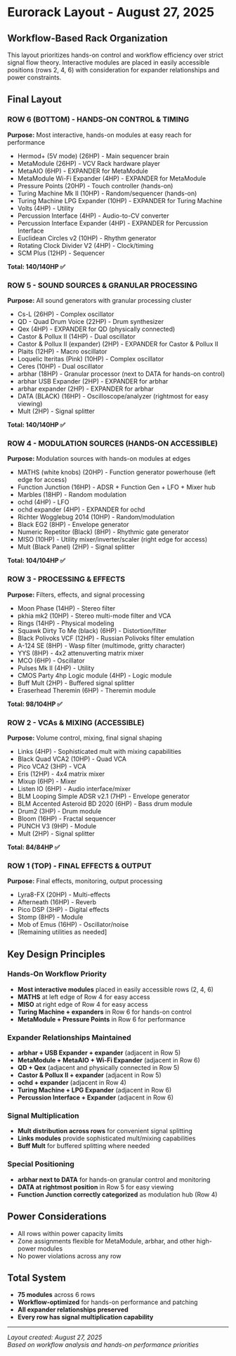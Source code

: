 # Eurorack Layout - August 27, 2025

## Workflow-Based Rack Organization

This layout prioritizes hands-on control and workflow efficiency over strict signal flow theory. Interactive modules are placed in easily accessible positions (rows 2, 4, 6) with consideration for expander relationships and power constraints.

## Final Layout

### ROW 6 (BOTTOM) - HANDS-ON CONTROL & TIMING
**Purpose:** Most interactive, hands-on modules at easy reach for performance
- Hermod+ (5V mode) (26HP) - Main sequencer brain
- MetaModule (26HP) - VCV Rack hardware player
- MetaAIO (6HP) - EXPANDER for MetaModule
- MetaModule Wi-Fi Expander (4HP) - EXPANDER for MetaModule  
- Pressure Points (20HP) - Touch controller (hands-on)
- Turing Machine Mk II (10HP) - Random/sequencer (hands-on)
- Turing Machine LPG Expander (10HP) - EXPANDER for Turing Machine
- Volts (4HP) - Utility
- Percussion Interface (4HP) - Audio-to-CV converter
- Percussion Interface Expander (4HP) - EXPANDER for Percussion Interface
- Euclidean Circles v2 (10HP) - Rhythm generator
- Rotating Clock Divider V2 (4HP) - Clock/timing
- SCM Plus (12HP) - Sequencer

**Total: 140/140HP ✅**

### ROW 5 - SOUND SOURCES & GRANULAR PROCESSING  
**Purpose:** All sound generators with granular processing cluster
- Cs-L (26HP) - Complex oscillator
- QD - Quad Drum Voice (22HP) - Drum synthesizer
- Qex (4HP) - EXPANDER for QD (physically connected)
- Castor & Pollux II (14HP) - Dual oscillator
- Castor & Pollux II (expander) (2HP) - EXPANDER for Castor & Pollux II
- Plaits (12HP) - Macro oscillator  
- Loquelic Iteritas (Pink) (10HP) - Complex oscillator
- Ceres (10HP) - Dual oscillator
- arbhar (18HP) - Granular processor (next to DATA for hands-on control)
- arbhar USB Expander (2HP) - EXPANDER for arbhar
- arbhar expander (2HP) - EXPANDER for arbhar
- DATA (BLACK) (16HP) - Oscilloscope/analyzer (rightmost for easy viewing)
- Mult (2HP) - Signal splitter

**Total: 140/140HP ✅**

### ROW 4 - MODULATION SOURCES (HANDS-ON ACCESSIBLE)
**Purpose:** Modulation sources with hands-on modules at edges
- MATHS (white knobs) (20HP) - Function generator powerhouse (left edge for access)
- Function Junction (16HP) - ADSR + Function Gen + LFO + Mixer hub
- Marbles (18HP) - Random modulation
- ochd (4HP) - LFO
- ochd expander (4HP) - EXPANDER for ochd
- Richter Wogglebug 2014 (10HP) - Random/modulation
- Black EG2 (8HP) - Envelope generator
- Numeric Repetitor (Black) (8HP) - Rhythmic gate generator  
- MISO (10HP) - Utility mixer/inverter/scaler (right edge for access)
- Mult (Black Panel) (2HP) - Signal splitter

**Total: 104/104HP ✅**

### ROW 3 - PROCESSING & EFFECTS
**Purpose:** Filters, effects, and signal processing
- Moon Phase (14HP) - Stereo filter
- pkhia mk2 (10HP) - Stereo multi-mode filter and VCA
- Rings (14HP) - Physical modeling
- Squawk Dirty To Me (black) (6HP) - Distortion/filter
- Black Polivoks VCF (12HP) - Russian Polivoks filter emulation
- A-124 SE (8HP) - Wasp filter (multimode, gritty character)
- YYS (8HP) - 4x2 attenuverting matrix mixer
- MCO (6HP) - Oscillator
- Pulses Mk II (4HP) - Utility
- CMOS Party 4hp Logic module (4HP) - Logic module
- Buff Mult (2HP) - Buffered signal splitter
- Eraserhead Theremin (6HP) - Theremin module

**Total: 98/104HP ✅**

### ROW 2 - VCAs & MIXING (ACCESSIBLE)
**Purpose:** Volume control, mixing, final signal shaping
- Links (4HP) - Sophisticated mult with mixing capabilities
- Black Quad VCA2 (10HP) - Quad VCA
- Pico VCA2 (3HP) - VCA
- Eris (12HP) - 4x4 matrix mixer
- Mixup (6HP) - Mixer
- Listen IO (6HP) - Audio interface/mixer
- BLM Looping Simple ADSR v2.1 (7HP) - Envelope generator
- BLM Accented Asteroid BD 2020 (6HP) - Bass drum module
- Drum2 (3HP) - Drum module
- Bloom (16HP) - Fractal sequencer  
- PUNCH V3 (9HP) - Module
- Mult (2HP) - Signal splitter

**Total: 84/84HP ✅**

### ROW 1 (TOP) - FINAL EFFECTS & OUTPUT
**Purpose:** Final effects, monitoring, output processing
- Lyra8-FX (20HP) - Multi-effects
- Afterneath (16HP) - Reverb
- Pico DSP (3HP) - Digital effects
- Stomp (8HP) - Module
- Mob of Emus (16HP) - Oscillator/noise
- [Remaining utilities as needed]

## Key Design Principles

### Hands-On Workflow Priority
- **Most interactive modules** placed in easily accessible rows (2, 4, 6)
- **MATHS** at left edge of Row 4 for easy access
- **MISO** at right edge of Row 4 for easy access  
- **Turing Machine + expanders** in Row 6 for hands-on control
- **MetaModule + Pressure Points** in Row 6 for performance

### Expander Relationships Maintained
- **arbhar + USB Expander + expander** (adjacent in Row 5)
- **MetaModule + MetaAIO + Wi-Fi Expander** (adjacent in Row 6)
- **QD + Qex** (adjacent and physically connected in Row 5)
- **Castor & Pollux II + expander** (adjacent in Row 5)
- **ochd + expander** (adjacent in Row 4)
- **Turing Machine + LPG Expander** (adjacent in Row 6)
- **Percussion Interface + Expander** (adjacent in Row 6)

### Signal Multiplication
- **Mult distribution across rows** for convenient signal splitting
- **Links modules** provide sophisticated mult/mixing capabilities
- **Buff Mult** for buffered splitting where needed

### Special Positioning
- **arbhar next to DATA** for hands-on granular control and monitoring
- **DATA at rightmost position** in Row 5 for easy viewing
- **Function Junction correctly categorized** as modulation hub (Row 4)

## Power Considerations
- All rows within power capacity limits
- Zone assignments flexible for MetaModule, arbhar, and other high-power modules
- No power violations across any row

## Total System
- **75 modules** across 6 rows
- **Workflow-optimized** for hands-on performance and patching
- **All expander relationships preserved**
- **Every row has signal multiplication capability**

---
*Layout created: August 27, 2025*  
*Based on workflow analysis and hands-on performance priorities*
